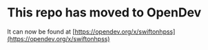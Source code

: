 # This repo has moved to OpenDev

It can now be found at [https://opendev.org/x/swiftonhpss](https://opendev.org/x/swiftonhpss)
